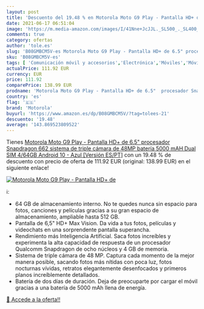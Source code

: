 ```yaml
---
layout: post
title: 'Descuento del 19.48 % en Motorola Moto G9 Play - Pantalla HD+ de '
date: 2021-06-17 06:51:04
image: 'https://m.media-amazon.com/images/I/41Nne+JcJJL._SL500_._SL400_.jpg'
comments: true
category: ofertas
author: 'tole.es'
slug: 'B08GMBCM5V-es Motorola Moto G9 Play - Pantalla HD+ de 6.5" procesador...'
sku: 'B08GMBCM5V-es'
tags: [ 'Comunicación móvil y accesorios','Electrónica','Móviles','Móviles y smartphones libres','android','motorola', ]
actualPrice: 111.92 EUR
currency: EUR
price: 111.92
comparePrice: 138.99 EUR
prodname: 'Motorola Moto G9 Play - Pantalla HD+ de 6.5"  procesador Snapdragon 662  sistema de triple cámara de 48MP  batería 5000 mAH  Dual SIM  4/64GB  Android 10 - Azul [Versión ES/PT]'
country: 'es'
flag: '🇪🇸'
brand: 'Motorola'
buyurl: 'https://www.amazon.es/dp/B08GMBCM5V/?tag=tolees-21'
descuento: '19.48'
average: '143.869523809522'
---
```


Tienes [Motorola Moto G9 Play - Pantalla HD+ de 6.5"  procesador Snapdragon 662  sistema de triple cámara de 48MP  batería 5000 mAH  Dual SIM  4/64GB  Android 10 - Azul [Versión ES/PT]](https://www.amazon.es/dp/B08GMBCM5V/?tag=tolees-21) con un 19.48 % de descuento con precio de oferta de 111.92 EUR (original: 138.99 EUR) en el siguiente enlace!

[![Motorola Moto G9 Play - Pantalla HD+ de ](https://m.media-amazon.com/images/I/41Nne+JcJJL._SL500_._SL400_.jpg)](https://www.amazon.es/dp/B08GMBCM5V/?tag=tolees-21)

ℹ️:

- 64 GB de almacenamiento interno. No te quedes nunca sin espacio para fotos, canciones y películas gracias a su gran espacio de almacenamiento, ampliable hasta 512 GB.
- Pantalla de 6,5" HD+ Max Vision. Da vida a tus fotos, películas y videochats en una sorprendente pantalla superancha.
- Rendimiento más Inteligencia Artificial. Saca fotos increíbles y experimenta la alta capacidad de respuesta de un procesador Qualcomm Snapdragon de ocho núcleos y 4 GB de memoria.
- Sistema de triple cámara de 48 MP. Captura cada momento de la mejor manera posible, sacando fotos más nítidas con poca luz, fotos nocturnas vívidas, retratos elegantemente desenfocados y primeros planos increíblemente detallados.
- Batería de dos días de duración. Deja de preocuparte por cargar el móvil gracias a una batería de 5000 mAh llena de energía.

[🛒 Accede a la oferta!!](https://www.amazon.es/dp/B08GMBCM5V/?tag=tolees-21)

